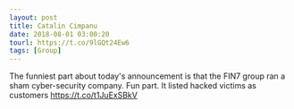 ```yaml
---
layout: post
title: Catalin Cimpanu
date: 2018-08-01 03:00:20
tourl: https://t.co/9lGQt24Ew6
tags: [Group]
---
```

The funniest part about today's announcement is that the FIN7 group ran a sham cyber-security company. Fun part. It listed hacked victims as customers https://t.co/t1JuExSBkV